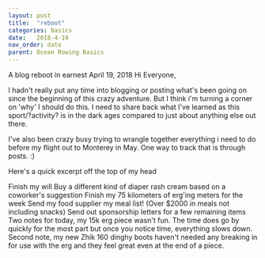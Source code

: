 ```yaml
---
layout: post
title:  "reboot"
categories: basics
date:   2018-4-19
nav_order: date
parent: Ocean Rowing Basics
---
```

A blog reboot in earnest
April 19, 2018
Hi Everyone,

I hadn't really put any time into blogging or posting what's been going on since the beginning of this crazy adventure. But I think i'm turning a corner on 'why' I should do this. I need to share back what I've learned as this sport/?activity? is in the dark ages compared to just about anything else out there.

I've also been crazy busy trying to wrangle together everything i need to do before my flight out to Monterey in May. One way to track that is through posts. :)

Here's a quick excerpt off the top of my head 

Finish my will
Buy a different kind of diaper rash cream based on a coworker's suggestion
Finish my 75 kilometers of erg'ing meters for the week
Send my food supplier my meal list! (Over $2000 in meals not including snacks)
Send out sponsorship letters for a few remaining items
Two notes for today, my 15k erg piece wasn't fun. The time does go by quickly for the most part but once you notice time, everything slows down. Second note, my new Zhik 160 dinghy boots haven't needed any breaking in for use with the erg and they feel great even at the end of a piece. 